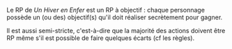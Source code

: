 Le RP de _Un Hiver en Enfer_ est un RP à objectif : chaque personnage possède un (ou des) objectif(s) qu'il doit réaliser secrètement
pour gagner.

Il est aussi semi-stricte, c'est-à-dire que la majorité des actions doivent être RP même s'il est possible de faire quelques
écarts (cf les règles).